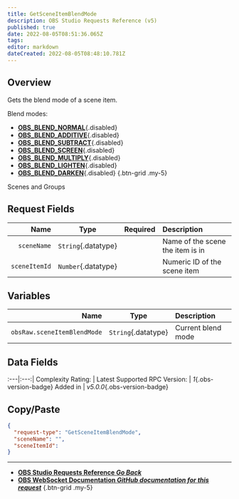 ```yaml
---
title: GetSceneItemBlendMode
description: OBS Studio Requests Reference (v5)
published: true
date: 2022-08-05T08:51:36.065Z
tags: 
editor: markdown
dateCreated: 2022-08-05T08:48:10.781Z
---
```


## Overview
Gets the blend mode of a scene item.

Blend modes:
* [**OBS_BLEND_NORMAL**](){.disabled}
* [**OBS_BLEND_ADDITIVE**](){.disabled}
* [**OBS_BLEND_SUBTRACT**](){.disabled}
* [**OBS_BLEND_SCREEN**](){.disabled}
* [**OBS_BLEND_MULTIPLY**](){.disabled}
* [**OBS_BLEND_LIGHTEN**](){.disabled}
* [**OBS_BLEND_DARKEN**](){.disabled}
{.btn-grid .my-5}

Scenes and Groups

## Request Fields
Name | Type | Required| Description |
----:|:----:|:-------:|:------------|
`sceneName` | `String`{.datatype} | <i class="mdi mdi-check-bold"></i> | Name of the scene the item is in
`sceneItemId` | `Number`{.datatype} | <i class="mdi mdi-check-bold"></i> | Numeric ID of the scene item	| `>= 0`{.datatype}

## Variables
Name | Type | Description | 
----:|:---------:|:------------|
`obsRaw.sceneItemBlendMode` | `String`{.datatype} | Current blend mode

## Data Fields
:---|:---:|
Complexity Rating: | <span class="stars stars--2"></span>
Latest Supported RPC Version: | *1*{.obs-version-badge}
Added in | *v5.0.0*{.obs-version-badge}

## Copy/Paste
```json
{
  "request-type": "GetSceneItemBlendMode",
  "sceneName": "",
  "sceneItemId": 
}
```

---

- [<i class="mdi mdi-chevron-left"></i>**OBS Studio Requests Reference *Go Back***](/en/Broadcasters/OBS/Requests)
- [<i class="mdi mdi-github"></i> **OBS WebSocket Documentation *GitHub documentation for this request***](https://github.com/obsproject/obs-websocket/blob/master/docs/generated/protocol.md#getsceneitemblendmode)
{.btn-grid .my-5}